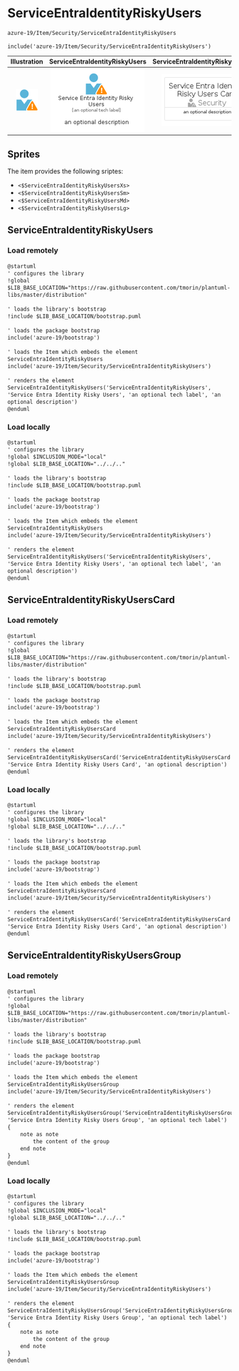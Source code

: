 # ServiceEntraIdentityRiskyUsers


```text
azure-19/Item/Security/ServiceEntraIdentityRiskyUsers
```

```text
include('azure-19/Item/Security/ServiceEntraIdentityRiskyUsers')
```



| Illustration | ServiceEntraIdentityRiskyUsers | ServiceEntraIdentityRiskyUsersCard | ServiceEntraIdentityRiskyUsersGroup |
| :---: | :---: | :---: | :---: |
| ![illustration for Illustration](../../../azure-19/Item/Security/ServiceEntraIdentityRiskyUsers.png) | ![illustration for ServiceEntraIdentityRiskyUsers](../../../azure-19/Item/Security/ServiceEntraIdentityRiskyUsers.Local.png) | ![illustration for ServiceEntraIdentityRiskyUsersCard](../../../azure-19/Item/Security/ServiceEntraIdentityRiskyUsersCard.Local.png) | ![illustration for ServiceEntraIdentityRiskyUsersGroup](../../../azure-19/Item/Security/ServiceEntraIdentityRiskyUsersGroup.Local.png) |



## Sprites
The item provides the following sriptes:

- `<$ServiceEntraIdentityRiskyUsersXs>`
- `<$ServiceEntraIdentityRiskyUsersSm>`
- `<$ServiceEntraIdentityRiskyUsersMd>`
- `<$ServiceEntraIdentityRiskyUsersLg>`





## ServiceEntraIdentityRiskyUsers

### Load remotely
```plantuml
@startuml
' configures the library
!global $LIB_BASE_LOCATION="https://raw.githubusercontent.com/tmorin/plantuml-libs/master/distribution"

' loads the library's bootstrap
!include $LIB_BASE_LOCATION/bootstrap.puml

' loads the package bootstrap
include('azure-19/bootstrap')

' loads the Item which embeds the element ServiceEntraIdentityRiskyUsers
include('azure-19/Item/Security/ServiceEntraIdentityRiskyUsers')

' renders the element
ServiceEntraIdentityRiskyUsers('ServiceEntraIdentityRiskyUsers', 'Service Entra Identity Risky Users', 'an optional tech label', 'an optional description')
@enduml
```

### Load locally
```plantuml
@startuml
' configures the library
!global $INCLUSION_MODE="local"
!global $LIB_BASE_LOCATION="../../.."

' loads the library's bootstrap
!include $LIB_BASE_LOCATION/bootstrap.puml

' loads the package bootstrap
include('azure-19/bootstrap')

' loads the Item which embeds the element ServiceEntraIdentityRiskyUsers
include('azure-19/Item/Security/ServiceEntraIdentityRiskyUsers')

' renders the element
ServiceEntraIdentityRiskyUsers('ServiceEntraIdentityRiskyUsers', 'Service Entra Identity Risky Users', 'an optional tech label', 'an optional description')
@enduml
```

## ServiceEntraIdentityRiskyUsersCard

### Load remotely
```plantuml
@startuml
' configures the library
!global $LIB_BASE_LOCATION="https://raw.githubusercontent.com/tmorin/plantuml-libs/master/distribution"

' loads the library's bootstrap
!include $LIB_BASE_LOCATION/bootstrap.puml

' loads the package bootstrap
include('azure-19/bootstrap')

' loads the Item which embeds the element ServiceEntraIdentityRiskyUsersCard
include('azure-19/Item/Security/ServiceEntraIdentityRiskyUsers')

' renders the element
ServiceEntraIdentityRiskyUsersCard('ServiceEntraIdentityRiskyUsersCard', 'Service Entra Identity Risky Users Card', 'an optional description')
@enduml
```

### Load locally
```plantuml
@startuml
' configures the library
!global $INCLUSION_MODE="local"
!global $LIB_BASE_LOCATION="../../.."

' loads the library's bootstrap
!include $LIB_BASE_LOCATION/bootstrap.puml

' loads the package bootstrap
include('azure-19/bootstrap')

' loads the Item which embeds the element ServiceEntraIdentityRiskyUsersCard
include('azure-19/Item/Security/ServiceEntraIdentityRiskyUsers')

' renders the element
ServiceEntraIdentityRiskyUsersCard('ServiceEntraIdentityRiskyUsersCard', 'Service Entra Identity Risky Users Card', 'an optional description')
@enduml
```

## ServiceEntraIdentityRiskyUsersGroup

### Load remotely
```plantuml
@startuml
' configures the library
!global $LIB_BASE_LOCATION="https://raw.githubusercontent.com/tmorin/plantuml-libs/master/distribution"

' loads the library's bootstrap
!include $LIB_BASE_LOCATION/bootstrap.puml

' loads the package bootstrap
include('azure-19/bootstrap')

' loads the Item which embeds the element ServiceEntraIdentityRiskyUsersGroup
include('azure-19/Item/Security/ServiceEntraIdentityRiskyUsers')

' renders the element
ServiceEntraIdentityRiskyUsersGroup('ServiceEntraIdentityRiskyUsersGroup', 'Service Entra Identity Risky Users Group', 'an optional tech label') {
    note as note
        the content of the group
    end note
}
@enduml
```

### Load locally
```plantuml
@startuml
' configures the library
!global $INCLUSION_MODE="local"
!global $LIB_BASE_LOCATION="../../.."

' loads the library's bootstrap
!include $LIB_BASE_LOCATION/bootstrap.puml

' loads the package bootstrap
include('azure-19/bootstrap')

' loads the Item which embeds the element ServiceEntraIdentityRiskyUsersGroup
include('azure-19/Item/Security/ServiceEntraIdentityRiskyUsers')

' renders the element
ServiceEntraIdentityRiskyUsersGroup('ServiceEntraIdentityRiskyUsersGroup', 'Service Entra Identity Risky Users Group', 'an optional tech label') {
    note as note
        the content of the group
    end note
}
@enduml
```

